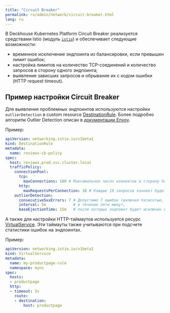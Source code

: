 ```yaml
---
title: "Circuit Breaker"
permalink: ru/admin/network/circuit-breaker.html
lang: ru
---
```


В Deckhouse Kubernetes Platform Circuit Breaker реализуется средствами Istio (модуль [`istio`](../#)) и обеспечивает следующие возможности:

<!-- перенесено из https://deckhouse.ru/products/kubernetes-platform/documentation/latest/modules/istio/#%D0%B7%D0%B0%D0%B4%D0%B0%D1%87%D0%B8-%D0%BA%D0%BE%D1%82%D0%BE%D1%80%D1%8B%D0%B5-%D1%80%D0%B5%D1%88%D0%B0%D0%B5%D1%82-istio -->

* временное исключение эндпоинта из балансировки, если превышен лимит ошибок;
* настройка лимитов на количество TCP-соединений и количество запросов в сторону одного эндпоинта;
* выявление зависших запросов и обрывание их с кодом ошибки (HTTP request timeout).

## Пример настройки Circuit Breaker

<!-- перенесено из https://deckhouse.ru/products/kubernetes-platform/documentation/latest/modules/istio/examples.html#circuit-breaker -->

Для выявления проблемных эндпоинтов используются настройки `outlierDetection` в custom resource [DestinationRule](istio-cr.html#destinationrule).
Более подробно алгоритм Outlier Detection описан в [документации Envoy](https://www.envoyproxy.io/docs/envoy/latest/intro/arch_overview/upstream/outlier).

Пример:

```yaml
apiVersion: networking.istio.io/v1beta1
kind: DestinationRule
metadata:
  name: reviews-cb-policy
spec:
  host: reviews.prod.svc.cluster.local
  trafficPolicy:
    connectionPool:
      tcp:
        maxConnections: 100 # Максимальное число коннектов в сторону host, суммарно для всех эндпоинтов.
      http:
        maxRequestsPerConnection: 10 # Каждые 10 запросов коннект будет пересоздаваться.
    outlierDetection:
      consecutive5xxErrors: 7 # Допустимо 7 ошибок (включая пятисотые, TCP-таймауты и HTTP-таймауты)
      interval: 5m            # в течение пяти минут,
      baseEjectionTime: 15m   # после которых эндпоинт будет исключен из балансировки на 15 минут.
```

А также для настройки HTTP-таймаутов используется ресурс [VirtualService](istio-cr.html#virtualservice). Эти таймауты также учитываются при подсчете статистики ошибок на эндпоинтах.

Пример:

```yaml
apiVersion: networking.istio.io/v1beta1
kind: VirtualService
metadata:
  name: my-productpage-rule
  namespace: myns
spec:
  hosts:
  - productpage
  http:
  - timeout: 5s
    route:
    - destination:
        host: productpage
```

